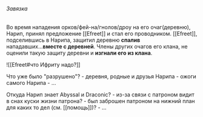 
###### Завязка
Во время нападения орков/фей-на/гнолов/дроу на его очаг(деревню), Нарип, принял предложение [[Efreet]] и стал его проводником. [[Efreet]], подселившись в Нарипа, защитил деревню **спалив** нападавших...**вместе с деревней**.
Члены других очагов его клана, не оценили такую защиту деревни и **изгнали его из клана**.


![[Efreet#что Ифриту надо?]]


Что уже было "разрушено"?
	- деревня, родные и друзья Нарипа
	- ожоги самого Нарипа
	- …

Откуда Нарип знает Abyssal и Draconic?
	- из-за связи с патроном видит в снах куски жизни патрона?
	- был заброшен патроном на нижний план для каких то дел (см. [[помощь]])?
	- …
